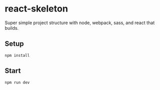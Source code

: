 # react-skeleton
Super simple project structure with node, webpack, sass, and react that builds.
## Setup
`npm install`
## Start
`npm run dev`